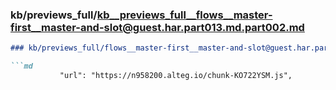 ### kb/previews_full/kb__previews_full__flows__master-first__master-and-slot@guest.har.part013.md.part002.md

```md
### kb/previews_full/flows__master-first__master-and-slot@guest.har.part013.md (part 002)

```md
           "url": "https://n958200.alteg.io/chunk-KO722YSM.js",
     
```

```

```

